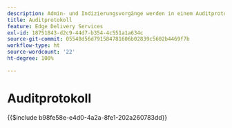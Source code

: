 ```yaml
---
description: Admin- und Indizierungsvorgänge werden in einem Auditprotokoll aufgezeichnet, das über einen Admin-Endpunkt abgefragt werden kann.
title: Auditprotokoll
feature: Edge Delivery Services
exl-id: 18751843-d2c9-44d7-b354-4c551a1a634c
source-git-commit: 05548d56d791584781606b02839c5602b4469f7b
workflow-type: ht
source-wordcount: '22'
ht-degree: 100%

---
```


# Auditprotokoll

{{$include b98fe58e-e4d0-4a2a-8fe1-202a260783dd}}
